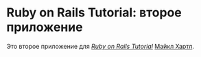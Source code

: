 # Ruby on Rails Tutorial: второе приложение

Это второе приложение для
[*Ruby on Rails Tutorial*](http://railstutorial.org/)
 [Майкл Хартл](http://michaelhartl.com/).
